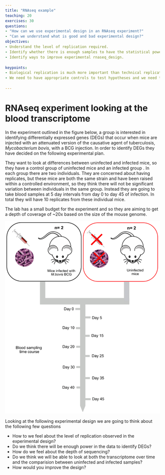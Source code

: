 ```yaml
---
title: "RNAseq example"
teaching: 20
exercises: 30
questions:
- "How can we use experimental design in an RNAseq experiment?"
- "Can we understand what is good and bad experimental design?"
objectives:
- Understand the level of replication required.
- Identify whether there is enough samples to have the statistical power to answer the question.
- Identify ways to improve experimental rnaseq_design.

keypoints:
- Biological replication is much more important than technical replication in giving the experimental design power. Technical replication is still better than no replication.  
- We need to have appropriate controls to test hypotheses and we need to be aware of confounding variables in our designs.

---
```



# RNAseq experiment looking at the blood transcriptome

In the experiment outlined in the figure below, a group is interested in identifying differentially expressed genes (DEGs) that occur when mice are injected with an attenuated version of the causative agent of tuberculosis, *Mycobacterium bovis*, with a BCG injection. In order to identify DEGs they have decided on the following experimental plan.

They want to look at differences between uninfected and infected mice, so they have a control group of uninfected mice and an infected group . In each group there are two individuals. They are concerned about having replicates, but these mice are both the same strain and have been raised within a controlled environment, so they think there will not be significant variation between individuals in the same group. Instead they are going to take blood samples at 5 day intervals from day 0 to day 45 of infection. In total they will have 10 replicates from these individual mice.

The lab has a small budget for the experiment and so they are aiming to get a depth of coverage of ~20x based on the size of the mouse genome.  


![rnaseq_design](../fig/mouse_diagram.png)

Looking at the following experimental design we are going to think about the following few questions

- How to we feel about the level of replication observed in the experimental design?
- Do we think there will be enough power in the data to identify DEGs?
- How do we feel about the depth of sequencing?
- Do we think we will be able to look at both the transcriptome over time and the comparision between uninfected and infected samples?
- How would you improve the design?
